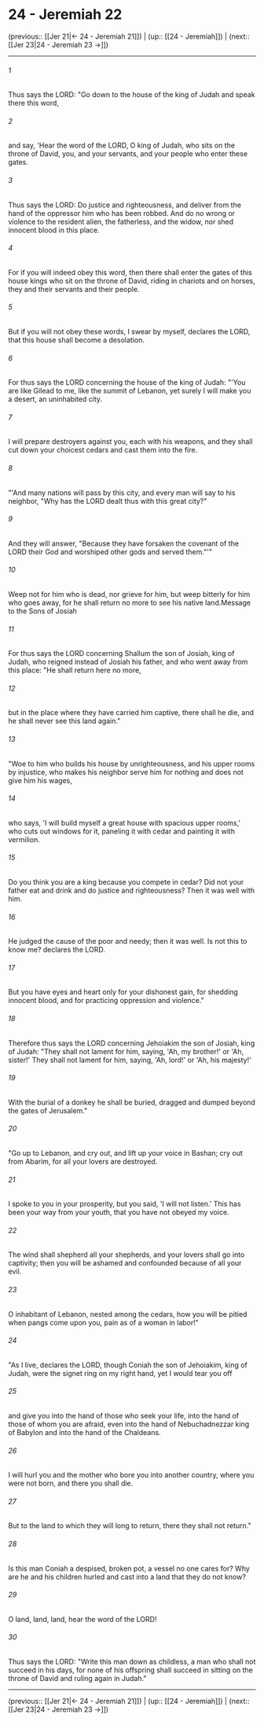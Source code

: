# 24 - Jeremiah 22

(previous:: [[Jer 21|← 24 - Jeremiah 21]]) | (up:: [[24 - Jeremiah]]) | (next:: [[Jer 23|24 - Jeremiah 23 →]])

***


###### 1 
Thus says the LORD: "Go down to the house of the king of Judah and speak there this word, 

###### 2 
and say, 'Hear the word of the LORD, O king of Judah, who sits on the throne of David, you, and your servants, and your people who enter these gates. 

###### 3 
Thus says the LORD: Do justice and righteousness, and deliver from the hand of the oppressor him who has been robbed. And do no wrong or violence to the resident alien, the fatherless, and the widow, nor shed innocent blood in this place. 

###### 4 
For if you will indeed obey this word, then there shall enter the gates of this house kings who sit on the throne of David, riding in chariots and on horses, they and their servants and their people. 

###### 5 
But if you will not obey these words, I swear by myself, declares the LORD, that this house shall become a desolation. 

###### 6 
For thus says the LORD concerning the house of the king of Judah: "'You are like Gilead to me, like the summit of Lebanon, yet surely I will make you a desert, an uninhabited city. 

###### 7 
I will prepare destroyers against you, each with his weapons, and they shall cut down your choicest cedars and cast them into the fire. 

###### 8 
"'And many nations will pass by this city, and every man will say to his neighbor, "Why has the LORD dealt thus with this great city?" 

###### 9 
And they will answer, "Because they have forsaken the covenant of the LORD their God and worshiped other gods and served them."'" 

###### 10 
Weep not for him who is dead, nor grieve for him, but weep bitterly for him who goes away, for he shall return no more to see his native land.Message to the Sons of Josiah 

###### 11 
For thus says the LORD concerning Shallum the son of Josiah, king of Judah, who reigned instead of Josiah his father, and who went away from this place: "He shall return here no more, 

###### 12 
but in the place where they have carried him captive, there shall he die, and he shall never see this land again." 

###### 13 
"Woe to him who builds his house by unrighteousness, and his upper rooms by injustice, who makes his neighbor serve him for nothing and does not give him his wages, 

###### 14 
who says, 'I will build myself a great house with spacious upper rooms,' who cuts out windows for it, paneling it with cedar and painting it with vermilion. 

###### 15 
Do you think you are a king because you compete in cedar? Did not your father eat and drink and do justice and righteousness? Then it was well with him. 

###### 16 
He judged the cause of the poor and needy; then it was well. Is not this to know me? declares the LORD. 

###### 17 
But you have eyes and heart only for your dishonest gain, for shedding innocent blood, and for practicing oppression and violence." 

###### 18 
Therefore thus says the LORD concerning Jehoiakim the son of Josiah, king of Judah: "They shall not lament for him, saying, 'Ah, my brother!' or 'Ah, sister!' They shall not lament for him, saying, 'Ah, lord!' or 'Ah, his majesty!' 

###### 19 
With the burial of a donkey he shall be buried, dragged and dumped beyond the gates of Jerusalem." 

###### 20 
"Go up to Lebanon, and cry out, and lift up your voice in Bashan; cry out from Abarim, for all your lovers are destroyed. 

###### 21 
I spoke to you in your prosperity, but you said, 'I will not listen.' This has been your way from your youth, that you have not obeyed my voice. 

###### 22 
The wind shall shepherd all your shepherds, and your lovers shall go into captivity; then you will be ashamed and confounded because of all your evil. 

###### 23 
O inhabitant of Lebanon, nested among the cedars, how you will be pitied when pangs come upon you, pain as of a woman in labor!" 

###### 24 
"As I live, declares the LORD, though Coniah the son of Jehoiakim, king of Judah, were the signet ring on my right hand, yet I would tear you off 

###### 25 
and give you into the hand of those who seek your life, into the hand of those of whom you are afraid, even into the hand of Nebuchadnezzar king of Babylon and into the hand of the Chaldeans. 

###### 26 
I will hurl you and the mother who bore you into another country, where you were not born, and there you shall die. 

###### 27 
But to the land to which they will long to return, there they shall not return." 

###### 28 
Is this man Coniah a despised, broken pot, a vessel no one cares for? Why are he and his children hurled and cast into a land that they do not know? 

###### 29 
O land, land, land, hear the word of the LORD! 

###### 30 
Thus says the LORD: "Write this man down as childless, a man who shall not succeed in his days, for none of his offspring shall succeed in sitting on the throne of David and ruling again in Judah."

***

(previous:: [[Jer 21|← 24 - Jeremiah 21]]) | (up:: [[24 - Jeremiah]]) | (next:: [[Jer 23|24 - Jeremiah 23 →]])

